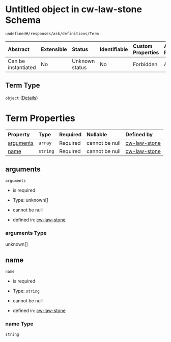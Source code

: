 # Untitled object in cw-law-stone Schema

```txt
undefined#/responses/ask/definitions/Term
```



| Abstract            | Extensible | Status         | Identifiable | Custom Properties | Additional Properties | Access Restrictions | Defined In                                                             |
| :------------------ | :--------- | :------------- | :----------- | :---------------- | :-------------------- | :------------------ | :--------------------------------------------------------------------- |
| Can be instantiated | No         | Unknown status | No           | Forbidden         | Allowed               | none                | [cw-law-stone.json\*](schema/cw-law-stone.json "open original schema") |

## Term Type

`object` ([Details](cw-law-stone-responses-askresponse-definitions-term.md))

# Term Properties

| Property                | Type     | Required | Nullable       | Defined by                                                                                                                                                   |
| :---------------------- | :------- | :------- | :------------- | :----------------------------------------------------------------------------------------------------------------------------------------------------------- |
| [arguments](#arguments) | `array`  | Required | cannot be null | [cw-law-stone](cw-law-stone-responses-askresponse-definitions-term-properties-arguments.md "undefined#/responses/ask/definitions/Term/properties/arguments") |
| [name](#name)           | `string` | Required | cannot be null | [cw-law-stone](cw-law-stone-responses-askresponse-definitions-term-properties-name.md "undefined#/responses/ask/definitions/Term/properties/name")           |

## arguments



`arguments`

*   is required

*   Type: unknown\[]

*   cannot be null

*   defined in: [cw-law-stone](cw-law-stone-responses-askresponse-definitions-term-properties-arguments.md "undefined#/responses/ask/definitions/Term/properties/arguments")

### arguments Type

unknown\[]

## name



`name`

*   is required

*   Type: `string`

*   cannot be null

*   defined in: [cw-law-stone](cw-law-stone-responses-askresponse-definitions-term-properties-name.md "undefined#/responses/ask/definitions/Term/properties/name")

### name Type

`string`
